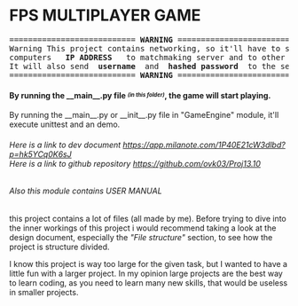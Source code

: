 # FPS MULTIPLAYER GAME
<pre>
=========================== <b><strong>WARNING</strong></b> ================================
Warning This project contains networking, so it'll have to send your 
computers   <b><strong>IP ADDRESS</strong></b>   to matchmaking server and to other clients. 
It will also send  <b><strong>username</strong></b>  and  <b><strong>hashed password</strong></b>  to the server 
=========================== <b><strong>WARNING</strong></b> ================================
</pre>

#### By running the \_\_main__.py file <sup><sub>_(in this folder)_</sub></sup>, the game will start playing. 
By running the \_\_main__.py or \_\_init__.py file in "GameEngine" module, it'll execute unittest and an demo.

###### Here is a link to dev document <link>https://app.milanote.com/1P40E21cW3dlbd?p=hk5YCq0K6sJ </link> <br> Here is a link to github repository <link>https://github.com/ovk03/Proj13.10 </link>
###### Also this module contains USER MANUAL 

this project contains a lot of files (all made by me). 
Before trying to dive into the inner workings of this project 
i would recommend taking a look at the design document, 
especially the _"File structure"_ section, to see how the project
is structure divided.

I know this project is way too large for the given task,
but I wanted to have a little fun with a larger project.
In my opinion large projects are the best way to learn coding,
as you need to learn many new skills, that would be useless in 
smaller projects.
